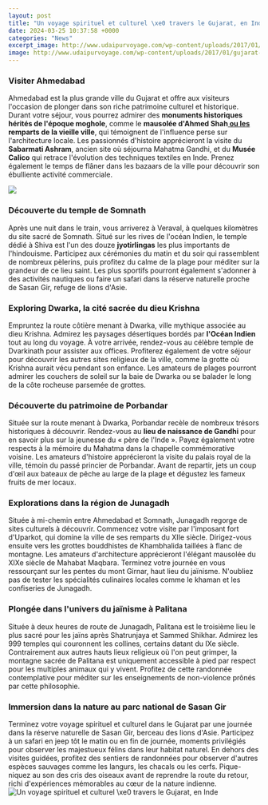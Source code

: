 ```yaml
---
layout: post
title: "Un voyage spirituel et culturel \xe0 travers le Gujarat, en Inde"
date: 2024-03-25 10:37:58 +0000
categories: "News"
excerpt_image: http://www.udaipurvoyage.com/wp-content/uploads/2017/01/gujarat-tour.jpg
image: http://www.udaipurvoyage.com/wp-content/uploads/2017/01/gujarat-tour.jpg
---
```


### Visiter Ahmedabad 
Ahmedabad est la plus grande ville du Gujarat et offre aux visiteurs l'occasion de plonger dans son riche patrimoine culturel et historique. Durant votre séjour, vous pourrez admirer des **monuments historiques hérités de l'époque moghole**, comme le **mausolée d'Ahmed Shah[ ou les ](https://wordtimes.github.io/2024-01-10-xdcberlebenstipps-f-xfcr-paraguay/)remparts de la vieille ville**, qui témoignent de l'influence perse sur l'architecture locale. Les passionnés d'histoire apprécieront la visite du **Sabarmati Ashram**, ancien site où séjourna Mahatma Gandhi, et du **Musée Calico** qui retrace l'évolution des techniques textiles en Inde. Prenez également le temps de flâner dans les bazaars de la ville pour découvrir son ébulliente activité commerciale. 

![](https://i.twic.pics/v1/https://www.explo.com/media/catalog/product/cache/1/thumbnail/9df78eab33525d08d6e5fb8d27136e95/a/4/a410-voyage-inde-gujarat-junagadh-pc.jpg)
### Découverte du temple de Somnath
Après une nuit dans le train, vous arriverez à Veraval, à quelques kilomètres du site sacré de Somnath. Situé sur les rives de l'océan Indien, le temple dédié à Shiva est l'un des douze **jyotirlingas** les plus importants de l'hindouisme. Participez aux cérémonies du matin et du soir qui rassemblent de nombreux pèlerins, puis profitez du calme de la plage pour méditer sur la grandeur de ce lieu saint. Les plus sportifs pourront également s'adonner à des activités nautiques ou faire un safari dans la réserve naturelle proche de Sasan Gir, refuge de lions d'Asie. 
### Exploring Dwarka, la cité sacrée du dieu Krishna
Empruntez la route côtière menant à Dwarka, ville mythique associée au dieu Krishna. Admirez les paysages désertiques bordés par **l'Océan Indien** tout au long du voyage. À votre arrivée, rendez-vous au célèbre temple de Dvarkinath pour assister aux offices. Profiterez également de votre séjour pour découvrir les autres sites religieux de la ville, comme la grotte où Krishna aurait vécu pendant son enfance. Les amateurs de plages pourront admirer les couchers de soleil sur la baie de Dwarka ou se balader le long de la côte rocheuse parsemée de grottes. 
### Découverte du patrimoine de Porbandar 
Située sur la route menant à Dwarka, Porbandar recèle de nombreux trésors historiques à découvrir. Rendez-vous au **lieu de naissance de Gandhi** pour en savoir plus sur la jeunesse du « père de l'Inde ». Payez également votre respects à la mémoire du Mahatma dans la chapelle commémorative voisine. Les amateurs d'histoire apprécieront la visite du palais royal de la ville, témoin du passé princier de Porbandar. Avant de repartir, jets un coup d'œil aux bateaux de pêche au large de la plage et dégustez les fameux fruits de mer locaux.
### Explorations dans la région de Junagadh 
Située à mi-chemin entre Ahmedabad et Somnath, Junagadh regorge de sites culturels à découvrir. Commencez votre visite par l'imposant fort d'Uparkot, qui domine la ville de ses remparts du XIIe siècle. Dirigez-vous ensuite vers les grottes bouddhistes de Khambhalida taillées à flanc de montagne. Les amateurs d'architecture apprécieront l'élégant mausolée du XIXe siècle de Mahabat Maqbara. Terminez votre journée en vous ressourçant sur les pentes du mont Girnar, haut lieu du jaïnisme. N'oubliez pas de tester les spécialités culinaires locales comme le khaman et les confiseries de Junagadh.
### Plongée dans l'univers du jaïnisme à Palitana  
Située à deux heures de route de Junagadh, Palitana est le troisième lieu le plus sacré pour les jaïns après Shatrunjaya et Sammed Shikhar. Admirez les 999 temples qui couronnent les collines, certains datant du IXe siècle. Contrairement aux autres hauts lieux religieux où l'on peut grimper, la montagne sacrée de Palitana est uniquement accessible à pied par respect pour les multiples animaux qui y vivent. Profitez de cette randonnée contemplative pour méditer sur les enseignements de non-violence prônés par cette philosophie. 
### Immersion dans la nature au parc national de Sasan Gir 
Terminez votre voyage spirituel et culturel dans le Gujarat par une journée dans la réserve naturelle de Sasan Gir, berceau des lions d'Asie. Participez à un safari en jeep tôt le matin ou en fin de journée, moments privilégiés pour observer les majestueux félins dans leur habitat naturel. En dehors des visites guidées, profitez des sentiers de randonnées pour observer d'autres espèces sauvages comme les langurs, les chacals ou les cerfs. Pique-niquez au son des cris des oiseaux avant de reprendre la route du retour, richi d'expériences mémorables au cœur de la nature indienne.
![Un voyage spirituel et culturel \xe0 travers le Gujarat, en Inde](http://www.udaipurvoyage.com/wp-content/uploads/2017/01/gujarat-tour.jpg)